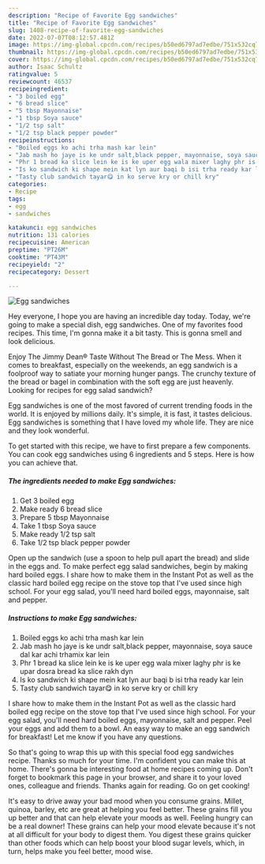 ```yaml
---
description: "Recipe of Favorite Egg sandwiches"
title: "Recipe of Favorite Egg sandwiches"
slug: 1408-recipe-of-favorite-egg-sandwiches
date: 2022-07-07T08:12:57.481Z
image: https://img-global.cpcdn.com/recipes/b50ed6797ad7edbe/751x532cq70/egg-sandwiches-recipe-main-photo.jpg
thumbnail: https://img-global.cpcdn.com/recipes/b50ed6797ad7edbe/751x532cq70/egg-sandwiches-recipe-main-photo.jpg
cover: https://img-global.cpcdn.com/recipes/b50ed6797ad7edbe/751x532cq70/egg-sandwiches-recipe-main-photo.jpg
author: Isaac Schultz
ratingvalue: 5
reviewcount: 46537
recipeingredient:
- "3 boiled egg"
- "6 bread slice"
- "5 tbsp Mayonnaise"
- "1 tbsp Soya sauce"
- "1/2 tsp salt"
- "1/2 tsp black pepper powder"
recipeinstructions:
- "Boiled eggs ko achi trha mash kar lein"
- "Jab mash ho jaye is ke undr salt,black pepper, mayonnaise, soya sauce dal kar achi trhamix kar lein"
- "Phr 1 bread ka slice lein ke is ke uper egg wala mixer laghy phr is ke upar dosra bread ka slice rakh dyn"
- "Is ko sandwich ki shape mein kat lyn aur baqi b isi trha ready kar lein"
- "Tasty club sandwich tayar😋 in ko serve kry or chill kry"
categories:
- Recipe
tags:
- egg
- sandwiches

katakunci: egg sandwiches 
nutrition: 131 calories
recipecuisine: American
preptime: "PT26M"
cooktime: "PT43M"
recipeyield: "2"
recipecategory: Dessert

---
```



![Egg sandwiches](https://img-global.cpcdn.com/recipes/b50ed6797ad7edbe/751x532cq70/egg-sandwiches-recipe-main-photo.jpg)

Hey everyone, I hope you are having an incredible day today. Today, we're going to make a special dish, egg sandwiches. One of my favorites food recipes. This time, I'm gonna make it a bit tasty. This is gonna smell and look delicious.

Enjoy The Jimmy Dean® Taste Without The Bread or The Mess. When it comes to breakfast, especially on the weekends, an egg sandwich is a foolproof way to satiate your morning hunger pangs. The crunchy texture of the bread or bagel in combination with the soft egg are just heavenly. Looking for recipes for egg salad sandwich?

Egg sandwiches is one of the most favored of current trending foods in the world. It is enjoyed by millions daily. It's simple, it is fast, it tastes delicious. Egg sandwiches is something that I have loved my whole life. They are nice and they look wonderful.


To get started with this recipe, we have to first prepare a few components. You can cook egg sandwiches using 6 ingredients and 5 steps. Here is how you can achieve that.

<!--inarticleads1-->

##### The ingredients needed to make Egg sandwiches:

1. Get 3 boiled egg
1. Make ready 6 bread slice
1. Prepare 5 tbsp Mayonnaise
1. Take 1 tbsp Soya sauce
1. Make ready 1/2 tsp salt
1. Take 1/2 tsp black pepper powder


Open up the sandwich (use a spoon to help pull apart the bread) and slide in the eggs and. To make perfect egg salad sandwiches, begin by making hard boiled eggs. I share how to make them in the Instant Pot as well as the classic hard boiled egg recipe on the stove top that I&#39;ve used since high school. For your egg salad, you&#39;ll need hard boiled eggs, mayonnaise, salt and pepper. 

<!--inarticleads2-->

##### Instructions to make Egg sandwiches:

1. Boiled eggs ko achi trha mash kar lein
1. Jab mash ho jaye is ke undr salt,black pepper, mayonnaise, soya sauce dal kar achi trhamix kar lein
1. Phr 1 bread ka slice lein ke is ke uper egg wala mixer laghy phr is ke upar dosra bread ka slice rakh dyn
1. Is ko sandwich ki shape mein kat lyn aur baqi b isi trha ready kar lein
1. Tasty club sandwich tayar😋 in ko serve kry or chill kry


I share how to make them in the Instant Pot as well as the classic hard boiled egg recipe on the stove top that I&#39;ve used since high school. For your egg salad, you&#39;ll need hard boiled eggs, mayonnaise, salt and pepper. Peel your eggs and add them to a bowl. An easy way to make an egg sandwich for breakfast! Let me know if you have any questions. 

So that's going to wrap this up with this special food egg sandwiches recipe. Thanks so much for your time. I'm confident you can make this at home. There's gonna be interesting food at home recipes coming up. Don't forget to bookmark this page in your browser, and share it to your loved ones, colleague and friends. Thanks again for reading. Go on get cooking!

It's easy to drive away your bad mood when you consume grains. Millet, quinoa, barley, etc are great at helping you feel better. These grains fill you up better and that can help elevate your moods as well. Feeling hungry can be a real downer! These grains can help your mood elevate because it's not at all difficult for your body to digest them. You digest these grains quicker than other foods which can help boost your blood sugar levels, which, in turn, helps make you feel better, mood wise.
